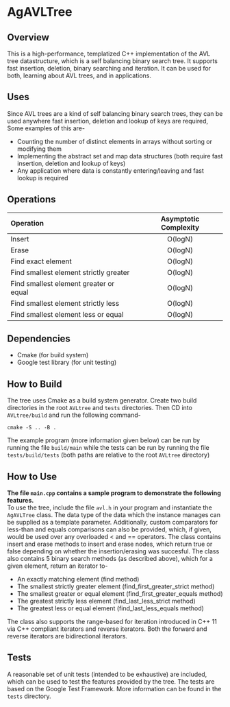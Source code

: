 # AgAVLTree

## Overview
This is a high-performance, templatized C++ implementation of the AVL tree datastructure, which is a self balancing binary search tree. It supports fast insertion, deletion, binary searching and iteration. It can be used for both, learning about AVL trees, and in applications.<br>

## Uses
Since AVL trees are a kind of self balancing binary search trees, they can be used anywhere fast insertion, deletion and lookup of keys are required, Some examples of this are-
* Counting the number of distinct elements in arrays without sorting or modifying them
* Implementing the abstract set and map data structures (both require fast insertion, deletion and lookup of keys)
* Any application where data is constantly entering/leaving and fast lookup is required
## Operations

| Operation                                 | Asymptotic Complexity     |
| :---                                      | :----:                    |
| Insert                                    | O(logN)                   |
| Erase                                     | O(logN)                   |
| Find exact element                        | O(logN)                   |
| Find smallest element strictly greater    | O(logN)                   |
| Find smallest element greater or equal    | O(logN)                   |
| Find smallest element strictly less       | O(logN)                   |
| Find smallest element less or equal       | O(logN)                   |
## Dependencies
* Cmake (for build system)
* Google test library (for unit testing)

## How to Build
The tree uses Cmake as a build system generator. Create two build directories in the root ```AVLtree``` and ```tests``` directories. Then CD into ```AVLtree/build``` and run the following command-

    cmake -S .. -B .

The example program (more information given below) can be run by running the file ```build/main``` while the tests can be run by running the file ```tests/build/tests``` (both paths are relative to the root ```AVLtree``` directory)
## How to Use
**The file ```main.cpp``` contains a sample program to demonstrate the following features.**
<br>
To use the tree, include the file ```avl.h``` in your program and instantiate the ```AgAVLTree``` class. The data type of the data which the instance manages can be supplied as a template parameter. Additionally, custom comparators for less-than and equals comparisons can also be provided, which, if given, would be used over any overloaded < and == operators.
The class contains insert and erase methods to insert and erase nodes, which return true or false depending on whether the insertion/erasing was succesful.
The class also contains 5 binary search methods (as described above), which for a given element, return an iterator to-
* An exactly matching element (find method)
* The smallest strictly greater element (find_first_greater_strict method)
* The smallest greater or equal element (find_first_greater_equals method)
* The greatest strictly less element (find_last_less_strict method)
* The greatest less or equal element (find_last_less_equals method)

The class also supports the range-based for iteration introduced in C++ 11 via C++ compliant iterators and reverse iterators. Both the forward and reverse iterators are bidirectional iterators.

## Tests
A reasonable set of unit tests (intended to be exhaustive) are included, which can be used to test the features provided by the tree. The tests are based on the Google Test Framework. More information can be found in the ```tests``` directory.
